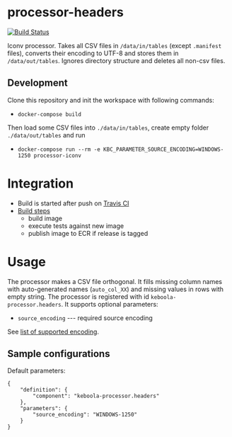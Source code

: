 # processor-headers

[![Build Status](https://travis-ci.org/keboola/processor-iconv.svg?branch=master)](https://travis-ci.org/keboola/processor-iconv)

Iconv processor. Takes all CSV files in `/data/in/tables` (except `.manifest` files), converts their encoding to UTF-8 and stores them in `/data/out/tables`. Ignores directory structure and deletes all non-csv files.
 
## Development
 
Clone this repository and init the workspace with following commands:

- `docker-compose build`

Then load some CSV files into `./data/in/tables`, create empty folder `./data/out/tables` and run 

- `docker-compose run --rm -e KBC_PARAMETER_SOURCE_ENCODING=WINDOWS-1250 processor-iconv`
 
# Integration
 - Build is started after push on [Travis CI](https://travis-ci.org/keboola/processor-iconv)
 - [Build steps](https://github.com/keboola/processor-iconv/blob/master/.travis.yml)
   - build image
   - execute tests against new image
   - publish image to ECR if release is tagged
   
# Usage
The processor makes a CSV file orthogonal. It fills missing column names with auto-generated names (`auto_col_XX`) 
and missing values in rows with empty string. The processor is registered with id `keboola-processor.headers`. 
It supports optional parameters:

- `source_encoding` --- required source encoding

See [list of supported encoding](https://gist.github.com/hakre/4188459).

## Sample configurations

Default parameters:

```
{  
    "definition": {
        "component": "keboola-processor.headers"
    },
    "parameters": {
        "source_encoding": "WINDOWS-1250"
    }
}
```
